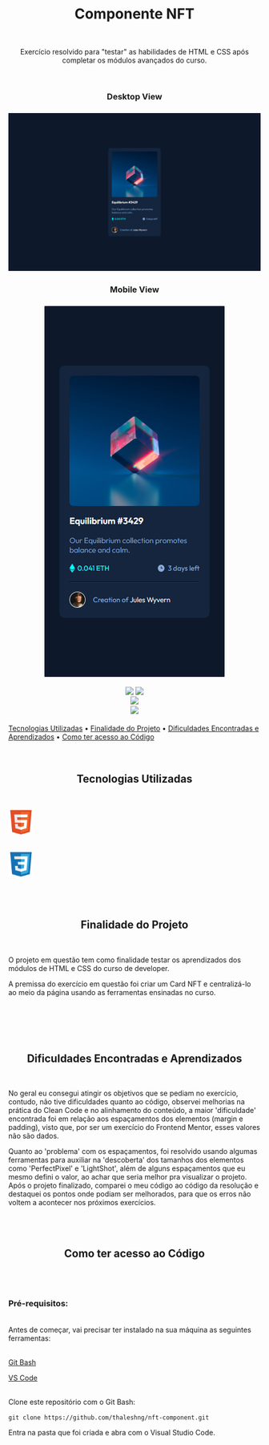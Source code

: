 <h1 align="center">Componente NFT</h1>
<br>

<p align="center">Exercício resolvido para "testar" as habilidades de HTML e CSS após completar os módulos avançados do curso.</p> 
<br>

<div>
    <h3 align="center"><strong>Desktop View</strong><h3>
    <a href="https://thaleshng.github.io/nft-component/" target="_blank"><img src="./src/images/Desktop.png" target="_blank"></a> 
</div>

<div align="center">
    <h3 align="center"><strong>Mobile View</strong><h3>
    <a href="https://thaleshng.github.io/nft-component/" target="_blank"><img src="./src/images/Mobile.png" target="_blank"></a> 
</div>

<div align="center">
    <img height=20em src="https://img.shields.io/badge/-HTML-orange?style=plastic"><img>
    <img height=20em src="https://img.shields.io/badge/-CSS-blue?style=plastic"><img>
    <br>
    <img height=20em src="https://img.shields.io/badge/STATUS-FINALIZADO-green?style=plastic"><img>
    <br>
    <img src="https://img.shields.io/github/stars/thaleshng/nft-component?style=social"><img>
</div>

<br>


<div aling="center">
    <a href="#tecnologias-utilizadas">Tecnologias Utilizadas</a> •
    <a href="#finalidade-do-projeto">Finalidade do Projeto</a> •
    <a href="#dificuldades-encontradas-e-aprendizados">Dificuldades Encontradas e Aprendizados</a> •
    <a href="#como-ter-acesso-ao-código">Como ter acesso ao Código</a> 
</div>

<br>
<br>

<h2 align="center">Tecnologias Utilizadas</h2>
<br>

[<img alt="HTML" width="50" src="https://raw.githubusercontent.com/devicons/devicon/master/icons/html5/html5-original.svg" target="_blank">](https://www.devmedia.com.br/o-que-e-o-html5/25820)
<br>
<br>

[<img alt="CSS" width="50" src="https://raw.githubusercontent.com/devicons/devicon/master/icons/css3/css3-original.svg" target="_blank">](https://kenzie.com.br/blog/css3/)
<br>
<br>
<br>
<br>

<h2 align="center">Finalidade do Projeto</h2>
<br>

<p> O projeto em questão tem como finalidade testar os aprendizados dos módulos de HTML e CSS do curso de developer.</p> 
<p>A premissa do exercício em questão foi criar um Card NFT e centralizá-lo ao meio da página usando as ferramentas ensinadas no curso.</p>
<br>
<br>
<br>
<br>

<h2 align="center">Dificuldades Encontradas e Aprendizados</h2>
<br>

<p> No geral eu consegui atingir os objetivos que se pediam no exercício, contudo, não tive dificuldades quanto ao código, observei melhorias na prática do Clean Code e no alinhamento do conteúdo, a maior 'dificuldade' encontrada foi em relação aos espaçamentos dos elementos (margin e padding), visto  que, por ser um exercício do Frontend Mentor, esses valores não são dados.</p>
<p> Quanto ao 'problema' com os espaçamentos, foi resolvido usando algumas ferramentas para auxiliar na 'descoberta' dos tamanhos dos elementos como 'PerfectPixel' e 'LightShot', além de alguns espaçamentos que eu mesmo defini o valor, ao achar que seria melhor pra visualizar o projeto.<br>
Após o projeto finalizado, comparei o meu código ao código da resolução e destaquei os pontos onde podiam ser melhorados, para que os erros não voltem a acontecer nos próximos exercícios.
<br>
<br>
<br>
<br>

<h2 align="center">Como ter acesso ao Código<h2>
<br>

### Pré-requisitos:
<br>
Antes de começar, vai precisar ter instalado na sua máquina as seguintes ferramentas:
<br>
<br>

[Git Bash](https://git-scm.com)

[VS Code](https://code.visualstudio.com)
<br>
<br>

Clone este repositório com o Git Bash:
```
git clone https://github.com/thaleshng/nft-component.git
```
Entra na pasta que foi criada e abra com o Visual Studio Code.